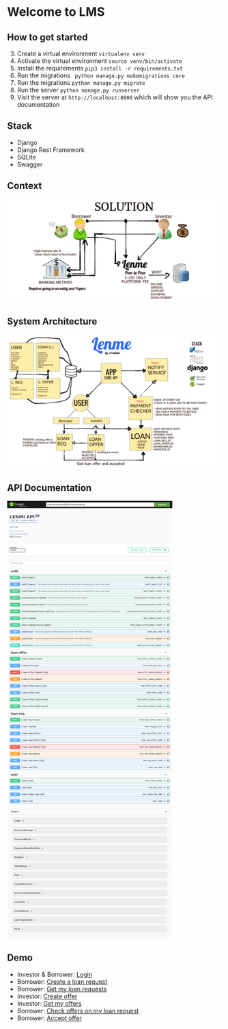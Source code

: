 # Welcome to LMS

## How to get started
3. Create a virtual environment ```virtualenv venv```
4. Activate the virtual environment ```source venv/bin/activate```
5. Install the requirements ```pip3 install -r requirements.txt```
6. Run the migrations ``` python manage.py makemigrations core```
6. Run the migrations ```python manage.py migrate```
8. Run the server ```python manage.py runserver```
9. Visit the server at ```http://localhost:8000``` which will show you the API documentation

## Stack
- Django
- Django Rest Framework
- SQLite
- Swagger

## Context

![context](./assets/context.jpeg)


## System Architecture
![architecture](./assets/architecture.jpeg)

## API Documentation
![api](./assets/api.png)

## Demo
- Investor & Borrower: [Login](./demo/0-login.webm)
- Borrower: [Create a loan request](./demo/1-create_loan_req.mp4)
- Borrower: [Get my loan requests](./demo/2-get_loan_requests.webm)
- Investor: [Create offer](./demo/3-create_offer.webm)
- Investor: [Get my offers](./demo/4-get_my_offers.webm)
- Borrower: [Check offers on my loan request](./demo/5-check_requests_offers.webm)
- Borrower: [Accept offer](./demo/6-accept_offer.webm)